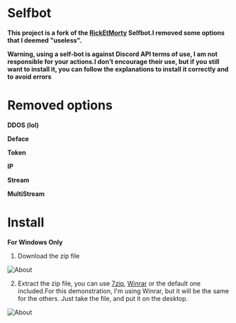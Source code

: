# Selfbot
**This project is a fork of the [RickEtMorty](https://github.com/punchnox/rick-et-morty) Selfbot.I removed some options that I deemed "useless".**

**Warning, using a self-bot is against Discord API terms of use, I am not responsible for your actions.I don't encourage their use, but if you still want to install it, you can follow the explanations to install it correctly and to avoid errors**
# Removed options
**DDOS (lol)**

**Deface**

**Token**

**IP**

**Stream**

**MultiStream**
# Install
**For Windows Only**
1) Download the zip file

![About](https://i.postimg.cc/VLGL3QHr/Screenshot-2020-07-28-Anti-D0xx-rick-et-mortyr.png)

2) Extract the zip file, you can use [7zip](https://www.7-zip.org), [Winrar](https://www.win-rar.com/start.html?&L=10) or the default one included.For this demonstration, I'm using Winrar, but it will be the same for the others. Just take the file, and put it on the desktop.

![About](https://i.postimg.cc/Z5hkxPqc/Capture.png)







